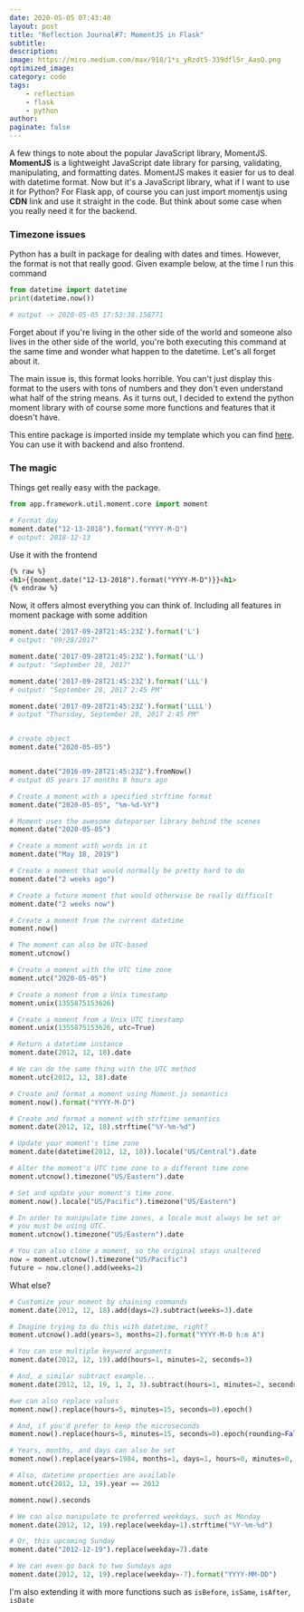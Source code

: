 ```yaml
---
date: 2020-05-05 07:43:40
layout: post
title: "Reflection Journal#7: MomentJS in Flask"
subtitle:
description:
image: https://miro.medium.com/max/918/1*s_yRzdt5-339dfl5r_AasQ.png
optimized_image:
category: code
tags:
    - reflection
    - flask
    - python
author:
paginate: false
---
```


A few things to note about the popular JavaScript library, MomentJS. **MomentJS** is a lightweight JavaScript date library for parsing, validating, manipulating, and formatting dates. MomentJS makes it easier for us to deal with datetime format. Now but it's a JavaScript library, what if I want to use it for Python? For Flask app, of course you can just import momentjs using **CDN** link and use it straight in the code. But think about some case when you really need it for the backend.

### Timezone issues

Python has a built in package for dealing with dates and times. However, the format is not that really good. Given example below, at the time I run this command

```py
from datetime import datetime
print(datetime.now())

# output -> 2020-05-05 17:53:38.158771
```

Forget about if you're living in the other side of the world and someone also lives in the other side of the world, you're both executing this command at the same time and wonder what happen to the datetime. Let's all forget about it. 

The main issue is, this format looks horrible. You can't just display this format to the users with tons of numbers and they don't even understand what half of the string means. As it turns out, I decided to extend the python moment library with of course some more functions and features that it doesn't have.

This entire package is imported inside my template which you can find [here](https://github.com/polowis/Pandoru_template). You can use it with backend and also frontend. 

### The magic

Things get really easy with the package. 

```py
from app.framework.util.moment.core import moment

# Format day
moment.date("12-13-2018").format("YYYY-M-D")
# output: 2018-12-13

```

Use it with the frontend
```html
{% raw %}
<h1>{{moment.date("12-13-2018").format("YYYY-M-D")}}<h1>
{% endraw %}
```

Now, it offers almost everything you can think of. Including all features in moment package with some addition
```py
moment.date('2017-09-28T21:45:23Z').format('L')
# output: "09/28/2017"

moment.date('2017-09-28T21:45:23Z').format('LL')
# output: "September 28, 2017"

moment.date('2017-09-28T21:45:23Z').format('LLL')
# output: "September 28, 2017 2:45 PM"

moment.date('2017-09-28T21:45:23Z').format('LLLL')
# output "Thursday, September 28, 2017 2:45 PM"


# create object
moment.date("2020-05-05")


moment.date("2016-09-28T21:45:23Z").fromNow()
# output 05 years 17 months 8 hours ago

# Create a moment with a specified strftime format
moment.date("2020-05-05", "%m-%d-%Y")

# Moment uses the awesome dateparser library behind the scenes
moment.date("2020-05-05")

# Create a moment with words in it
moment.date("May 18, 2019")

# Create a moment that would normally be pretty hard to do
moment.date("2 weeks ago")

# Create a future moment that would otherwise be really difficult
moment.date("2 weeks now")

# Create a moment from the current datetime
moment.now()

# The moment can also be UTC-based
moment.utcnow()

# Create a moment with the UTC time zone
moment.utc("2020-05-05")

# Create a moment from a Unix timestamp
moment.unix(1355875153626)

# Create a moment from a Unix UTC timestamp
moment.unix(1355875153626, utc=True)

# Return a datetime instance
moment.date(2012, 12, 18).date

# We can do the same thing with the UTC method
moment.utc(2012, 12, 18).date

# Create and format a moment using Moment.js semantics
moment.now().format("YYYY-M-D")

# Create and format a moment with strftime semantics
moment.date(2012, 12, 18).strftime("%Y-%m-%d")

# Update your moment's time zone
moment.date(datetime(2012, 12, 18)).locale("US/Central").date

# Alter the moment's UTC time zone to a different time zone
moment.utcnow().timezone("US/Eastern").date

# Set and update your moment's time zone. 
moment.now().locale("US/Pacific").timezone("US/Eastern")

# In order to manipulate time zones, a locale must always be set or
# you must be using UTC.
moment.utcnow().timezone("US/Eastern").date

# You can also clone a moment, so the original stays unaltered
now = moment.utcnow().timezone("US/Pacific")
future = now.clone().add(weeks=2)

```

What else?

```py
# Customize your moment by chaining commands
moment.date(2012, 12, 18).add(days=2).subtract(weeks=3).date

# Imagine trying to do this with datetime, right?
moment.utcnow().add(years=3, months=2).format("YYYY-M-D h:m A")

# You can use multiple keyword arguments
moment.date(2012, 12, 19).add(hours=1, minutes=2, seconds=3)

# And, a similar subtract example...
moment.date(2012, 12, 19, 1, 2, 3).subtract(hours=1, minutes=2, seconds=3)

#we can also replace values
moment.now().replace(hours=5, minutes=15, seconds=0).epoch()

# And, if you'd prefer to keep the microseconds 
moment.now().replace(hours=5, minutes=15, seconds=0).epoch(rounding=False)

# Years, months, and days can also be set
moment.now().replace(years=1984, months=1, days=1, hours=0, minutes=0, seconds=0)

# Also, datetime properties are available
moment.utc(2012, 12, 19).year == 2012

moment.now().seconds

# We can also manipulate to preferred weekdays, such as Monday
moment.date(2012, 12, 19).replace(weekday=1).strftime("%Y-%m-%d")

# Or, this upcoming Sunday
moment.date("2012-12-19").replace(weekday=7).date

# We can even go back to two Sundays ago
moment.date(2012, 12, 19).replace(weekday=-7).format("YYYY-MM-DD")

```

I'm also extending it with more functions such as ```isBefore```, ```isSame```, ```isAfter```, ```isDate```
